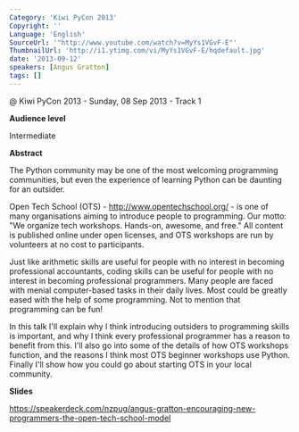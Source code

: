 ```yaml
---
Category: 'Kiwi PyCon 2013'
Copyright: ''
Language: 'English'
SourceUrl: '"http://www.youtube.com/watch?v=MyYs1VGvF-E"'
ThumbnailUrl: 'http://i1.ytimg.com/vi/MyYs1VGvF-E/hqdefault.jpg'
date: '2013-09-12'
speakers: [Angus Gratton]
tags: []
---
```

@ Kiwi PyCon 2013 - Sunday, 08 Sep 2013 - Track 1

**Audience level**

Intermediate

**Abstract**

The Python community may be one of the most welcoming programming communities, but even the experience of learning Python can be daunting for an outsider.

Open Tech School (OTS) - http://www.opentechschool.org/ - is one of many organisations aiming to introduce people to programming. Our motto: "We organize tech workshops. Hands-on, awesome, and free." All content is published online under open licenses, and OTS workshops are run by volunteers at no cost to participants.

Just like arithmetic skills are useful for people with no interest in becoming professional accountants, coding skills can be useful for people with no interest in becoming professional programmers. Many people are faced with menial computer-based tasks in their daily lives. Most could be greatly eased with the help of some programming. Not to mention that programming can be fun!

In this talk I'll explain why I think introducing outsiders to programming skills is important, and why I think every professional programmer has a reason to benefit from this. I'll also go into some of the details of how OTS workshops function, and the reasons I think most OTS beginner workshops use Python. Finally I'll show how you could go about starting OTS in your local community.

**Slides**

https://speakerdeck.com/nzpug/angus-gratton-encouraging-new-programmers-the-open-tech-school-model